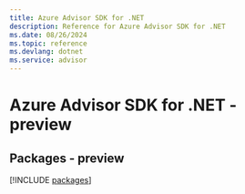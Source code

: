 ```yaml
---
title: Azure Advisor SDK for .NET
description: Reference for Azure Advisor SDK for .NET
ms.date: 08/26/2024
ms.topic: reference
ms.devlang: dotnet
ms.service: advisor
---
```

# Azure Advisor SDK for .NET - preview
## Packages - preview
[!INCLUDE [packages](advisor-index.md)]